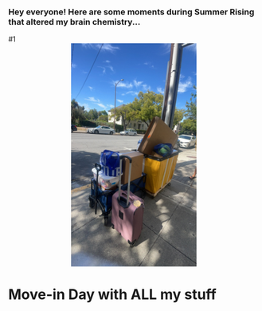 
### Hey everyone! Here are some moments during Summer Rising that altered my brain chemistry... 


#1
<img src="./F2327C3B-E5E1-4EE6-AC23-096230EAB9B3.jpeg" style="width:50%; margin:auto; display:block">
# Move-in Day with ALL my stuff 


